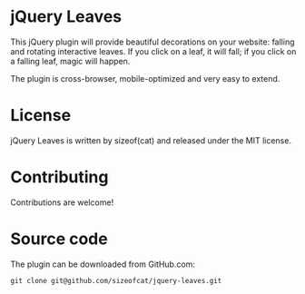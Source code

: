 jQuery Leaves
=============

This jQuery plugin will provide beautiful decorations on your website: falling and rotating interactive leaves. If you click on a leaf, it will fall; if you click on a falling leaf, magic will happen.

The plugin is cross-browser, mobile-optimized and very easy to extend.

License
=======

jQuery Leaves is written by sizeof(cat) <sizeofcat AT riseup DOT net> and released under the MIT license.

Contributing
============

Contributions are welcome!

Source code
===========

The plugin can be downloaded from GitHub.com:

`git clone git@github.com/sizeofcat/jquery-leaves.git`
